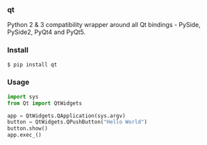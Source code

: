 ### qt

Python 2 &amp; 3 compatibility wrapper around all Qt bindings - PySide, PySide2, PyQt4 and PyQt5.

### Install

```bash
$ pip install qt
```

### Usage

```python
import sys
from Qt import QtWidgets

app = QtWidgets.QApplication(sys.argv)
button = QtWidgets.QPushButton("Hello World")
button.show()
app.exec_()
```
